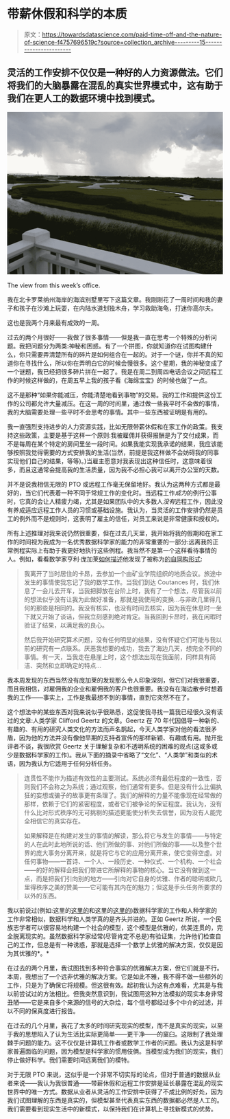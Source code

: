# 带薪休假和科学的本质

> 原文：<https://towardsdatascience.com/paid-time-off-and-the-nature-of-science-f4757696519c?source=collection_archive---------15----------------------->

## 灵活的工作安排不仅仅是一种好的人力资源做法。它们将我们的大脑暴露在混乱的真实世界模式中，这有助于我们在更人工的数据环境中找到模式。

![](img/7b56133d1929e51c21330375002e68c8.png)

The view from this week’s office.

我在北卡罗莱纳州海岸的海滨别墅里写下这篇文章。我刚刚花了一周时间和我的妻子和孩子在沙滩上玩耍，在内陆水道划独木舟，学习救助海龟，打迷你高尔夫。

这也是我两个月来最有成效的一周。

过去的两个月很好——我做了很多事情——但是我一直在思考一个特殊的分析问题。我把问题分为两类:神秘和困惑。有了一个拼图，你就知道你在试图构建什么，你只需要弄清楚所有的碎片是如何组合在一起的。对于一个谜，你并不真的知道你在寻找什么，所以你在弄明白它的时候会慢很多。这个星期，我的神秘变成了一个谜题，我已经把很多碎片拼在一起了。我是在周二到周四电话会议之间远程工作的时候这样做的，在周五早上我的孩子看《海绵宝宝》的时候也做了一点。

这不是那种“如果你能减压，你能清楚地看到事物”的交易。我的工作和提供这份工作的公司都允许大量减压。在这一周的时间里，通过做一些我平时不会做的事情，我的大脑需要处理一些平时不会思考的事情。其中一些东西被证明是有用的。

我一直强烈支持进步的人力资源实践，比如无限带薪休假和在家工作的政策。我支持这些政策，主要是基于这样一个原则:我被雇佣并获得报酬是为了交付成果，而不是每周在某个特定的房间里坐一段时间。如果我能实现我承诺的结果，我应该能够按照我觉得需要的方式安排我的生活(当然，前提是我这样做不会妨碍我的同事实现他们自己的结果，等等)。)当雇主愿意对我表现出这种信任时，这意味着很多，而且这通常会提高我的生活质量，因为我不必担心我可以离开办公室的天数。

并不是说我相信无限的 PTO 或远程工作毫无保留地好。我认为这两种方式都是最好的，当它们代表着一种不同于常规工作的变化时。当远程工作*成为*的例行公事时，它真的会让人精疲力竭，尤其是如果团队中的大多数人*没有*远程工作，因此没有养成适应远程工作人员的习惯或基础设施。我认为，当灵活的工作安排仍然是员工的例外而不是规则时，这表明了雇主的信任，对员工来说是非常健康和授权的。

所有上述推理对我来说仍然很重要，但在过去几天里，我开始将我的假期和在家工作的时间视为我成为一名优秀数据科学家的能力的非常重要的一部分:远离我的正常例程实际上有助于我更好地执行这些例程。我当然不是第一个这样看待事情的人。例如，看看数学家亨利·庞加莱[如何描述](https://archive.org/stream/sciencemethod00poinuoft#page/52)他发现了被称为[的自同构形式](https://en.wikipedia.org/wiki/Automorphic_form):

> 我离开了当时居住的卡昂，去参加一个由矿业学院组织的地质会议。旅途中发生的事情使我忘记了我的数学工作。当我们到达 Coutances 时，我们休息了一会儿去开车，当我把脚放在台阶上时，我有了一个想法，尽管我以前的想法似乎没有让我为此做好准备，那就是我使用的变换…与非欧几里得几何的那些是相同的。我没有核实，也没有时间去核实，因为我在休息时一坐下就又开始了谈话，但我立刻感到绝对肯定。当我回到卡昂时，我在闲暇时验证了结果，以满足我的良心。
> 
> 然后我开始研究算术问题，没有任何明显的结果，没有怀疑它们可能与我以前的研究有一点联系。厌恶我想要的成功，我去了海边几天，想完全不同的事情。有一天，当我走在悬崖上时，这个想法出现在我面前，同样具有简洁、突然和立即确定的特点…

我本周发现的东西当然没有庞加莱的发现那么令人印象深刻，但它们对我很重要，而且我相信，对雇佣我的企业和雇佣我的客户也很重要。我没有在海边散步时想着我的工作——事实上，工作是我最想不到的事情，直到它突然不在了。

这个想法中的某些东西对我来说似乎很熟悉，这促使我寻找一篇我已经很久没有读过的文章:人类学家 Clifford Geertz 的文章。Geertz 在 70 年代因倡导一种新的、有趣的、有用的研究人类文化的方法而声名鹊起，今天人类学家对他的看法很矛盾，因为他的方法并没有像他早期的支持者宣传的那样新颖、有趣或有用。抛开批评者不谈，我很欣赏 Geertz 关于理解复杂和不透明系统的困难的观点(这或多或少是数据科学家的工作)。我从下面的摘录中省略了“文化”、“人类学”和类似的术语，因为我认为它适用于任何分析任务。

> 连贯性不能作为描述有效性的主要测试。系统必须有最低程度的一致性，否则我们不会称之为系统；通过观察，他们通常有更多。但是没有什么比偏执狂的妄想或骗子的故事更有条理了。我们的解释的力量不能像现在经常做的那样，依赖于它们的紧密程度，或者它们被争论的保证程度。我认为，没有什么比对形式秩序的无可挑剔的描述更能使分析失去信誉，因为没有人能完全相信它的真实存在。
> 
> 如果解释是在构建对发生的事情的解读，那么将它与发生的事情——与特定的人在此时此地所说的话、他们所做的事、对他们所做的事——以及整个世界的庞大事务分离开来，就是将它与它的应用分离开来，使它变得空虚。对任何事物——一首诗、一个人、一段历史、一种仪式、一个机构、一个社会——的好的解释会把我们带进它所解释的事物的核心。当它没有做到这一点，而是把我们引向别的地方——引向对它自身的优雅、作者的聪明或欧几里得秩序之美的赞美——它可能有其内在的魅力；但这是手头任务所要求的以外的东西。

我以前说过(例如:这里的[这里的](/data-is-a-stakeholder-31bfdb650af0)和这里的[这里的](http://housesofstones.github.io/2013/07/09/anthropology-and-data-science-need-each-other/))数据科学家的工作和人种学家的工作非常相似，数据科学和人类学真的是齐头并进的。正如 Geertz 所说，一个民族志学者可以很容易地构建一个社会的模型，这个模型是优雅的，优美连贯的，完全脱离现实的。虽然数据科学家经常(尽管肯定不总是)有验证集，允许他们检查自己的工作，但总是有一种诱惑，那就是选择一个数学上优雅的解决方案，仅仅是因为其优雅的*。*

在过去的两个月里，我试图找到多种符合事实的优雅解决方案，但它们就是不行。本周，我想出了一个远非优雅的解决方案。它是如此不雅，我不得不做一些额外的工作，只是为了确保它将规模。但这很有效。起初我认为这有点难看，尤其是与我以前尝试过的方法相比。但我突然意识到，我试图用这种方法模拟的现实本身非常丑陋——它是来自多个来源的信号的大杂烩，每个信号都经过多个中介的过滤，并以不同的保真度进行报告。

在过去的几个月里，我花了太多的时间研究现实的模型，而不是真实的现实，以至于我的思想陷入了认为生活比实际更简单——更干净——的窠臼。这限制了我处理棘手问题的能力。这不仅仅是计算机工作者或数学工作者的问题。我认为这是科学家普遍面临的问题，因为模型是科学家的惯用伎俩。当模型成为我们的现实，我们停止做好科学。我们需要时间远离我们的模特。

对于无限 PTO 来说，这似乎是一个非常不切实际的论点，但对于普通的数据从业者来说——我认为我很普通——带薪休假和远程工作安排是延长暴露在混乱的现实世界中的唯一方式。数据从业者从灵活的工作安排中获得了不成比例的好处，因为我们试图理解的东西是真实的，但模型甚至代表真实东西的数据都必然是人工的。我们需要看到现实生活中的新模式，以保持我们在计算机上寻找新模式的优势。